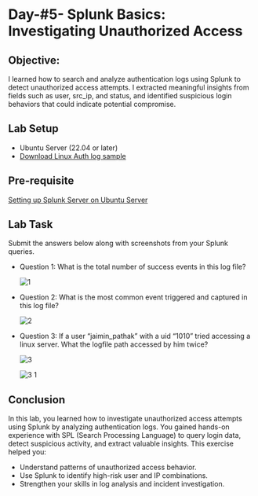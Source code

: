 # Day-#5- Splunk Basics: Investigating Unauthorized Access
## Objective:
I learned how to search and analyze authentication logs using Splunk to detect unauthorized access attempts. I extracted meaningful insights from fields such as user, src_ip, and status, and identified suspicious login behaviors that could indicate potential compromise.

## Lab Setup
- Ubuntu Server (22.04 or later)
- [Download Linux Auth log sample](https://github.com/KarthikSArkasali/30-Days-SOC-Challenge/blob/main/Files/Linux_UnAuthorized_Auditd_logs.json)

## Pre-requisite
[Setting up Splunk Server on Ubuntu Server](https://github.com/KarthikSArkasali/30-Days-SOC-Challenge/blob/main/Challenge%234/DAY-%231.md)

## Lab Task
Submit the answers below along with screenshots from your Splunk queries.
- Question 1: What is the total number of success events in this log file?

  ![1](https://github.com/user-attachments/assets/4b9c1fac-102c-49c5-9792-73e870038800)

- Question 2: What is the most common event triggered and captured in this log file?

  ![2](https://github.com/user-attachments/assets/f7329018-ae14-4c46-9ae7-ab8df558b9fd)

- Question 3: If a user “jaimin_pathak” with a uid “1010” tried accessing a linux server. What the logfile path accessed by him twice?

  ![3](https://github.com/user-attachments/assets/e2f17e4a-004e-423c-a92f-98cd7004f901)

  ![3 1](https://github.com/user-attachments/assets/5847661f-e2b3-4cc9-b7b1-d92b6f7b8d82)

## Conclusion
In this lab, you learned how to investigate unauthorized access attempts using Splunk by analyzing authentication logs. You gained hands-on experience with SPL (Search Processing Language) to query login data, detect suspicious activity, and extract valuable insights.
This exercise helped you:
   - Understand patterns of unauthorized access behavior.
   - Use Splunk to identify high-risk user and IP combinations.
   - Strengthen your skills in log analysis and incident investigation.

